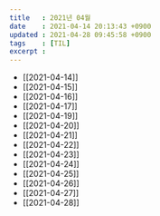 ```yaml
--- 
title   : 2021년 04월 
date    : 2021-04-14 20:13:43 +0900
updated : 2021-04-28 09:45:58 +0900
tags    : [TIL]
excerpt : 
---
```

- [[2021-04-14]]
- [[2021-04-15]]
- [[2021-04-16]]
- [[2021-04-17]]
- [[2021-04-19]]
- [[2021-04-20]]
- [[2021-04-21]]
- [[2021-04-22]]
- [[2021-04-23]]
- [[2021-04-24]]
- [[2021-04-25]]
- [[2021-04-26]]
- [[2021-04-27]]
- [[2021-04-28]]
